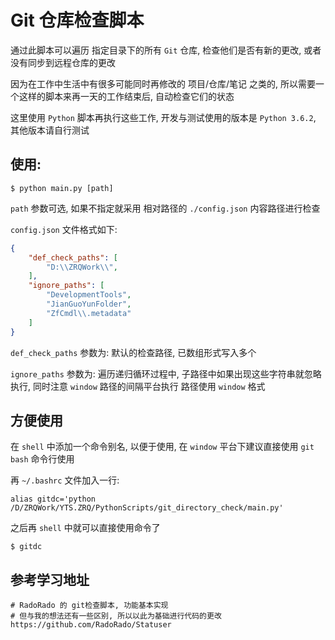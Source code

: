 # Git 仓库检查脚本

通过此脚本可以遍历 指定目录下的所有 `Git` 仓库, 检查他们是否有新的更改, 或者没有同步到远程仓库的更改

因为在工作中生活中有很多可能同时再修改的 项目/仓库/笔记 之类的, 所以需要一个这样的脚本来再一天的工作结束后, 自动检查它们的状态

这里使用 `Python` 脚本再执行这些工作, 开发与测试使用的版本是 `Python 3.6.2`, 其他版本请自行测试

## 使用:
```shell
$ python main.py [path]
```

`path` 参数可选, 如果不指定就采用 相对路径的 `./config.json` 内容路径进行检查

`config.json` 文件格式如下:
```json
{
    "def_check_paths": [
        "D:\\ZRQWork\\",
    ],
    "ignore_paths": [
        "DevelopmentTools",
        "JianGuoYunFolder",
        "ZfCmdl\\.metadata"
    ]
}
```

`def_check_paths` 参数为: 默认的检查路径, 已数组形式写入多个

`ignore_paths` 参数为: 遍历递归循环过程中, 子路径中如果出现这些字符串就忽略执行, 同时注意 `window` 路径的间隔平台执行 路径使用 `window` 格式

## 方便使用
在 `shell` 中添加一个命令别名, 以便于使用, 在 `window` 平台下建议直接使用 `git bash` 命令行使用

再 `~/.bashrc` 文件加入一行:
```shell
alias gitdc='python /D/ZRQWork/YTS.ZRQ/PythonScripts/git_directory_check/main.py'
```

之后再 `shell` 中就可以直接使用命令了

```shell
$ gitdc
```


## 参考学习地址
```shell
# RadoRado 的 git检查脚本, 功能基本实现
# 但与我的想法还有一些区别, 所以以此为基础进行代码的更改
https://github.com/RadoRado/Statuser
```
